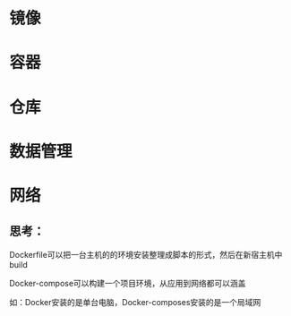 # 镜像

# 容器

# 仓库

# 数据管理

# 网络

## 思考：
Dockerfile可以把一台主机的的环境安装整理成脚本的形式，然后在新宿主机中build

Docker-compose可以构建一个项目环境，从应用到网络都可以涵盖

如：Docker安装的是单台电脑，Docker-composes安装的是一个局域网

